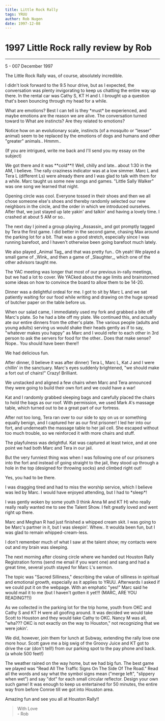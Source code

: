 ```yaml
---
title: Little Rock Rally
tags: YRUU
author: Rob Nugen
date: 1997-12-08
---
```


<h1>1997 Little Rock rally review by Rob</h1>

<hr>

<p>
5 - 007 December 1997
<p>
The Little Rock Rally was, of course, absolutely incredible.  
<p>
I didn't look forward to the 9.5 hour drive, but as I expected, the
conversation was plenty invigorating to keep us chatting the entire
way up there.  In the rental car was Cathy S, KT H and I.  I brought
up a question that's been bouncing through my head for a while.
<p>
What are emotions?  Best I can tell is they *must* be experienced, and
maybe emotions are the reason we are alive.  The conversation turned
toward to What are instincts?  Are they related to emotions?
<p>
Notice how on an evolutionary scale, instincts (of a mosquito or
"lesser" animal) seem to be replaced by the emotions of dogs and humans
and other "greater" animals..  Hmmm..
<p>
(If you are intrigued, write me back and I'll send you my essay on the
subject)
<p>
We got there and it was **cold**!!  Well, chilly and late.. about 1:30
in the AM, I believe.  The rally craziness indicator was at a low
simmer.  Marc L and Tera L (different Ls) were already there and I was
glad to talk with them for a while.  Marc taught us some new songs and
games. "Little Sally Walker" was one song we learned that night.
<p>
Opening circle was cool.  Everyone tossed in their shoes and then we
all chose someone else's shoes and thereby randomly selected our new
neighbors in the circle, and the order in which we introduced
ourselves.  After that, we just stayed up late yakin' and talkin' and
having a lovely time.  I crashed at about 5 AM or so..
<p>
The next day I joined a group playing _Assassin_ and got promptly
tagged by Tera the first game.  I did better in the second game,
chasing Max around the parking lot for a bit.  That was a good
stretch, especially since I was running barefoot, and I haven't
otherwise been going barefoot much lately.
<p>
We also played _Animal Tag_ and that was pretty fun..  Oh yeah!  We
played a small game of _Wink_ and then a game of _Slaughter_, which one
of the other advisors taught me.
<p>
The YAC meeting was longer that most of our previous in-rally
meetings, but we had a lot to cover.  We YACked about the age limits
and brainstormed some ideas on how to convince the board to allow them
to be 14-20.
<p>
Dinner was a delightful ordeal for me.  I got to sit by Marc L and we
sat patiently waiting for our food while writing and drawing on the
huge spread of butcher paper on the table before us.
<p>
When our salad came, I immediately used my fork and grabbed a bite off
Marc's plate.  So he had a bite off my plate.  We continued this, and
actually ate our entire dinners from the other's plate.  The various
people (adults and young adults) serving us would shake their heads
gently as if to say, "whatever makes you happy" as Marc and I would
refer to each other in 3rd person to ask the servers for food for the
other..  Does that make sense?  Nope.. You should have been there!!
<p>
We had delicious fun.
<p>
After dinner, (I believe it was after dinner) Tera L, Marc L, Kat J
and I were chillin' in the sanctuary.  Marc's eyes suddenly
brightened, "we should make a fort out of chairs!"
Crazy!  Brilliant.
<p>
We unstacked and aligned a few chairs when Marc and Tera announced
they were going to build their own fort and we could have a war!
<p>
Kat and I randomly grabbed sleeping bags and carefully placed the
chairs to hold the bags as our roof.  With permission, we used Mark
A's massage table, which turned out to be a great part of our
fortress.
<p>
After not too long, Tera ran over to our side to spy on us or
something equally benign, and I captured her as our first prisoner!  I
led her into our fort, and underneath the massage table to her jail
cell.  She escaped without too much trouble, so we reinforced it with
more chairs and stuff.
<p>
The playfulness was delightful.  Kat was captured at least twice, and
at one point we had both Marc and Tera in our jail.
<p>
But the very funniest thing was when I was following one of our
prisoners into the fort and instead of going straight to the jail,
they stood up through a hole in the top (designed for throwing socks)
and climbed right out!
<p>
Yes, you had to be there.
<p>
I was dragging tired and had to miss the worship service, which I
believe was led by Marc.  I would have enjoyed attending, but I had to
*sleep*!
<p>
I was gently woken by some youth (I think Anna M and KT H) who really
really really wanted me to see the Talent Show.  I felt greatly loved
and went right up there.
<p>
Marc and Meghan R had just finished a whipped cream skit.  I was
going to be Marc's partner in it, but I was sleepin'.  
Whew..  It woulda been fun, but I was glad to remain whipped-cream-less.
<p>
I don't remember much of what I saw at the talent show; my contacts
were out and my brain was sleeping.
<p>
The next morning after closing circle where we handed out Houston
Rally Registration forms (send me email if you want one) and sang and
had a great time, several youth stayed for Marc L's sermon.
<p>
The topic was "Sacred Silliness," describing the value of silliness in
spiritual and emotional growth, especially as it applies to YRUU.
Afterwards I asked if we could put it on the webpage.  With an
emphatic "yes!" Marc said he would mail it to me (but I haven't gotten
it yet!!!  (MARC, ARE YOU READING??))
<p>
As we collected in the parking lot for the trip home, youth from OKC
and Cathy S and KT H were all goofing around.  It was decided we would
take Scott to Houston and they would take Cathy to OKC.  Nancy M was
all, "wha???  OKC is not exactly on the way to Houston," not
recognizing that we were jokin'.
<p>
We did, however, join them for lunch at Subway, extending the rally
love one more hour.  Scott gave me a big swig of the Groovy Juice and
KT got to drive the car (don't tell!) from our parking spot to the pay
phone and back.  (a whole 500 feet!)
<p>
The weather rained on the way home, but we had big fun.  The best game
we played was "Read All The Traffic Signs On The Side Of The Road."
Read all the words and say what the symbol signs mean ("merge left",
"slippery when wet") and say "dot" for each small circular reflector.
Design your own such game!  It was enough to keep us entertained for
50 minutes, the entire way from before Conroe till we got into Houston
area.
<p>
Amazing fun and see you all at Houston Rally!!
<p>
<blockquote>
With Love<br>
- Rob<br>
</blockquote>

<p>
